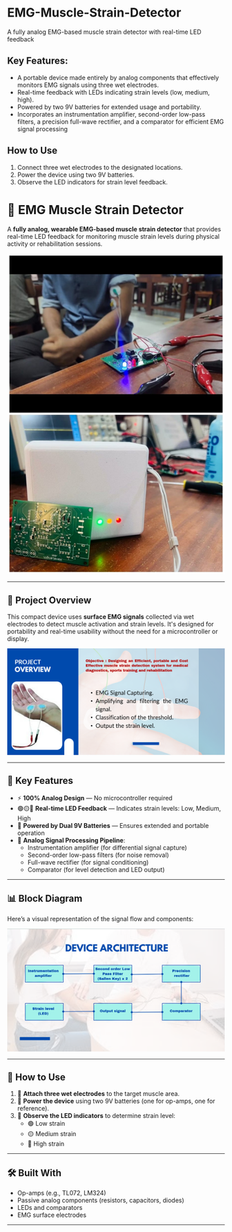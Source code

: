 # EMG-Muscle-Strain-Detector
A fully analog EMG-based muscle strain detector with real-time LED feedback

## Key Features:
- A portable device made entirely by analog components that effectively monitors EMG signals using three wet electrodes.
- Real-time feedback with LEDs indicating strain levels (low, medium, high).
- Powered by two 9V batteries for extended usage and portability.
- Incorporates an instrumentation amplifier, second-order low-pass filters, a precision full-wave rectifier, and a comparator for efficient EMG signal processing

## How to Use
1. Connect three wet electrodes to the designated locations.
2. Power the device using two 9V batteries.
3. Observe the LED indicators for strain level feedback.


# 💪 EMG Muscle Strain Detector

A **fully analog, wearable EMG-based muscle strain detector** that provides real-time LED feedback for monitoring muscle strain levels during physical activity or rehabilitation sessions.

![Device View](Images/image_1.jpg)

---

## 🧠 Project Overview

This compact device uses **surface EMG signals** collected via wet electrodes to detect muscle activation and strain levels. It's designed for portability and real-time usability without the need for a microcontroller or display.

![Device Overview](Images/image.png)

---

## 🔑 Key Features

- ⚡ **100% Analog Design** — No microcontroller required
- 🟢🟡🔴 **Real-time LED Feedback** — Indicates strain levels: Low, Medium, High
- 🔋 **Powered by Dual 9V Batteries** — Ensures extended and portable operation
- 🧪 **Analog Signal Processing Pipeline**:
  - Instrumentation amplifier (for differential signal capture)
  - Second-order low-pass filters (for noise removal)
  - Full-wave rectifier (for signal conditioning)
  - Comparator (for level detection and LED output)

---

## 📊 Block Diagram

Here’s a visual representation of the signal flow and components:

![Block Diagram](Images/Block_diagram.png)

---

## 🚀 How to Use

1. 🧷 **Attach three wet electrodes** to the target muscle area.
2. 🔌 **Power the device** using two 9V batteries (one for op-amps, one for reference).
3. 🔦 **Observe the LED indicators** to determine strain level:
   - 🟢 Low strain
   - 🟡 Medium strain
   - 🔴 High strain



---

## 🛠️ Built With

- Op-amps (e.g., TL072, LM324)
- Passive analog components (resistors, capacitors, diodes)
- LEDs and comparators
- EMG surface electrodes

---
